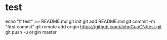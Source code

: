 # test
echo "# test" >> README.md
git init
git add README.md
git commit -m "first commit"
git remote add origin https://github.com/JohnGuoCN/test.git
git push -u origin master

